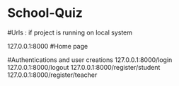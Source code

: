# School-Quiz

#Urls : if project is running on local system

127.0.0.1:8000  #Home page

#Authentications and user creations
127.0.0.1:8000/login
127.0.0.1:8000/logout
127.0.0.1:8000/register/student
127.0.0.1:8000/register/teacher

